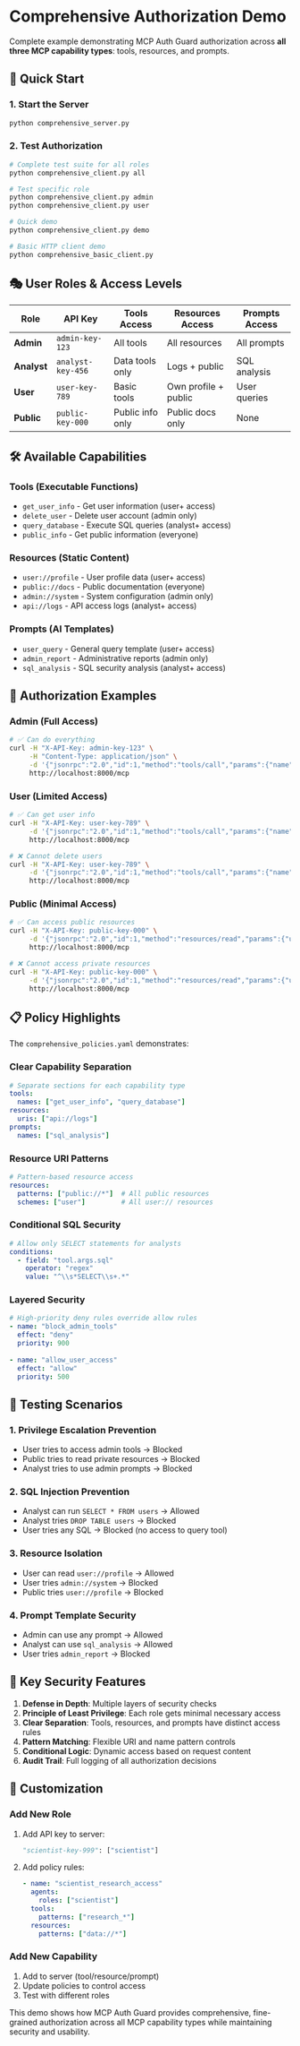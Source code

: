 # Comprehensive Authorization Demo

Complete example demonstrating MCP Auth Guard authorization across **all three MCP capability types**: tools, resources, and prompts.

## 🚀 Quick Start

### 1. Start the Server
```bash
python comprehensive_server.py
```

### 2. Test Authorization
```bash
# Complete test suite for all roles
python comprehensive_client.py all

# Test specific role
python comprehensive_client.py admin
python comprehensive_client.py user

# Quick demo
python comprehensive_client.py demo

# Basic HTTP client demo
python comprehensive_basic_client.py
```

## 🎭 User Roles & Access Levels

| Role | API Key | Tools Access | Resources Access | Prompts Access |
|------|---------|--------------|------------------|----------------|
| **Admin** | `admin-key-123` | All tools | All resources | All prompts |
| **Analyst** | `analyst-key-456` | Data tools only | Logs + public | SQL analysis |
| **User** | `user-key-789` | Basic tools | Own profile + public | User queries |
| **Public** | `public-key-000` | Public info only | Public docs only | None |

## 🛠️ Available Capabilities

### Tools (Executable Functions)
- `get_user_info` - Get user information (user+ access)
- `delete_user` - Delete user account (admin only)
- `query_database` - Execute SQL queries (analyst+ access)
- `public_info` - Get public information (everyone)

### Resources (Static Content)
- `user://profile` - User profile data (user+ access)
- `public://docs` - Public documentation (everyone)
- `admin://system` - System configuration (admin only)
- `api://logs` - API access logs (analyst+ access)

### Prompts (AI Templates)
- `user_query` - General query template (user+ access)
- `admin_report` - Administrative reports (admin only)
- `sql_analysis` - SQL security analysis (analyst+ access)

## 🧪 Authorization Examples

### Admin (Full Access)
```bash
# ✅ Can do everything
curl -H "X-API-Key: admin-key-123" \
     -H "Content-Type: application/json" \
     -d '{"jsonrpc":"2.0","id":1,"method":"tools/call","params":{"name":"delete_user","arguments":{"user_id":"test"}}}' \
     http://localhost:8000/mcp
```

### User (Limited Access)
```bash
# ✅ Can get user info
curl -H "X-API-Key: user-key-789" \
     -d '{"jsonrpc":"2.0","id":1,"method":"tools/call","params":{"name":"get_user_info","arguments":{"user_id":"test"}}}' \
     http://localhost:8000/mcp

# ❌ Cannot delete users
curl -H "X-API-Key: user-key-789" \
     -d '{"jsonrpc":"2.0","id":1,"method":"tools/call","params":{"name":"delete_user","arguments":{"user_id":"test"}}}' \
     http://localhost:8000/mcp
```

### Public (Minimal Access)
```bash
# ✅ Can access public resources
curl -H "X-API-Key: public-key-000" \
     -d '{"jsonrpc":"2.0","id":1,"method":"resources/read","params":{"uri":"public://docs"}}' \
     http://localhost:8000/mcp

# ❌ Cannot access private resources
curl -H "X-API-Key: public-key-000" \
     -d '{"jsonrpc":"2.0","id":1,"method":"resources/read","params":{"uri":"user://profile"}}' \
     http://localhost:8000/mcp
```

## 📋 Policy Highlights

The `comprehensive_policies.yaml` demonstrates:

### Clear Capability Separation
```yaml
# Separate sections for each capability type
tools:
  names: ["get_user_info", "query_database"]
resources:
  uris: ["api://logs"]
prompts:
  names: ["sql_analysis"]
```

### Resource URI Patterns
```yaml
# Pattern-based resource access
resources:
  patterns: ["public://*"]  # All public resources
  schemes: ["user"]         # All user:// resources
```

### Conditional SQL Security
```yaml
# Allow only SELECT statements for analysts
conditions:
  - field: "tool.args.sql"
    operator: "regex"
    value: "^\\s*SELECT\\s+.*"
```

### Layered Security
```yaml
# High-priority deny rules override allow rules
- name: "block_admin_tools"
  effect: "deny" 
  priority: 900
  
- name: "allow_user_access"
  effect: "allow"
  priority: 500
```

## 🔄 Testing Scenarios

### 1. Privilege Escalation Prevention
- User tries to access admin tools → Blocked
- Public tries to read private resources → Blocked
- Analyst tries to use admin prompts → Blocked

### 2. SQL Injection Prevention
- Analyst can run `SELECT * FROM users` → Allowed
- Analyst tries `DROP TABLE users` → Blocked
- User tries any SQL → Blocked (no access to query tool)

### 3. Resource Isolation
- User can read `user://profile` → Allowed
- User tries `admin://system` → Blocked
- Public tries `user://profile` → Blocked

### 4. Prompt Template Security
- Admin can use any prompt → Allowed
- Analyst can use `sql_analysis` → Allowed
- User tries `admin_report` → Blocked

## 🎯 Key Security Features

1. **Defense in Depth**: Multiple layers of security checks
2. **Principle of Least Privilege**: Each role gets minimal necessary access
3. **Clear Separation**: Tools, resources, and prompts have distinct access rules
4. **Pattern Matching**: Flexible URI and name pattern controls
5. **Conditional Logic**: Dynamic access based on request content
6. **Audit Trail**: Full logging of all authorization decisions

## 🔧 Customization

### Add New Role
1. Add API key to server:
   ```python
   "scientist-key-999": ["scientist"]
   ```

2. Add policy rules:
   ```yaml
   - name: "scientist_research_access"
     agents:
       roles: ["scientist"]
     tools:
       patterns: ["research_*"]
     resources:
       patterns: ["data://*"]
   ```

### Add New Capability
1. Add to server (tool/resource/prompt)
2. Update policies to control access
3. Test with different roles

This demo shows how MCP Auth Guard provides comprehensive, fine-grained authorization across all MCP capability types while maintaining security and usability.
